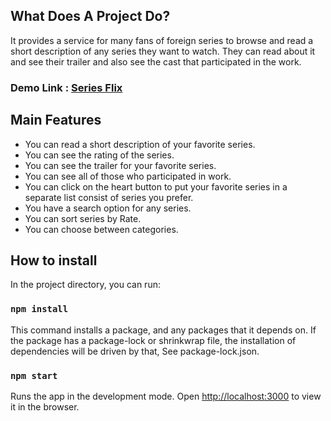 ## What Does A Project Do?
It provides a service for many fans of foreign series to browse and read a short description of any series they want to watch. They can read about it and see their trailer and also see the cast that participated in the work.

### Demo Link :  [Series Flix](http://alaa-ahmed.com/series-flix/)


## Main Features
* You can read a short description of your favorite series.
* You can see the rating of the series.
* You can see the trailer for your favorite series.
* You can see all of those who participated in work.
* You can click on the heart button to put your favorite series in a separate list consist of series you prefer.
* You have a search option for any series.
* You can sort series by Rate.
* You can choose between categories.

## How to install

In the project directory, you can run:

### `npm install`

This command installs a package, and any packages that it depends on. If the package has a package-lock or shrinkwrap file, the installation of dependencies will be driven by that, See package-lock.json.

### `npm start`

Runs the app in the development mode.
Open [http://localhost:3000](http://localhost:3000) to view it in the browser.
